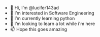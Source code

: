 - 👋 Hi, I’m @lucifer143ad
- 👀 I’m interested in Software Engineering
- 🌱 I’m currently learning python
- 💞️ I’m looking to learn a lot while i'm here
- 📫 Hope this goes amazing

<!---
lucifer143ad/lucifer143ad is a ✨ special ✨ repository because its `README.md` (this file) appears on your GitHub profile.
You can click the Preview link to take a look at your changes.
--->
